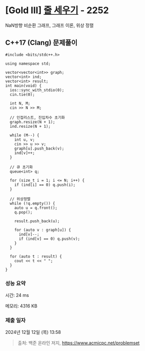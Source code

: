 # [Gold III] [줄 세우기](https://www.acmicpc.net/problem/2252) - 2252 

NaN방향 비순환 그래프, 그래프 이론, 위상 정렬

## C++17 (Clang) 문제풀이

```C++17 (Clang)
#include <bits/stdc++.h>

using namespace std;

vector<vector<int>> graph;
vector<int> ind;
vector<int> result;
int main(void) {
  ios::sync_with_stdio(0);
  cin.tie(0);

  int N, M;
  cin >> N >> M;

  // 인접리스트, 진입차수 초기화
  graph.resize(N + 1);
  ind.resize(N + 1);
  
  while (M--) {
    int u, v;
    cin >> u >> v;
    graph[u].push_back(v);
    ind[v]++;
  }

  // 큐 초기화
  queue<int> q;

  for (size_t i = 1; i <= N; i++) {
    if (ind[i] == 0) q.push(i);
  }

  // 위상정렬
  while (!q.empty()) {
    auto u = q.front();
    q.pop();

    result.push_back(u);

    for (auto v : graph[u]) {
      ind[v]--;
      if (ind[v] == 0) q.push(v);
    }
  }

  for (auto t : result) {
    cout << t << " ";
  }
}
```

### 성능 요약

시간: 24 ms

메모리: 4316 KB

### 제출 일자

2024년 12월 12일 (목) 13:58

> 출처: 백준 온라인 저지, https://www.acmicpc.net/problemset 

